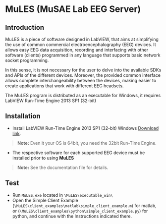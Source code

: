 # MuLES (MuSAE Lab EEG Server)

## Introduction

MuLES is a piece of software designed in LabVIEW, that aims at simplifying the use of common commercial electroencephalography (EEG) devices. It allows easy EEG data acquisition, recording and interfacing with other software (clients) programmed in any language that supports basic network socket programming.

In this sense, it is not necessary for the user to delve into the available SDKs and APIs of the different devices. Moreover, the provided common interface allows complete interchangeability between the devices, making easier to create applications that work with different EEG headsets. 

The MuLES program is distributed as an executable for Windows, it requires LabVIEW Run-Time Engine 2013 SP1 (32-bit)

## Installation 

- Install LabVIEW Run-Time Engine 2013 SP1 (32-bit) Windows [Download link][1].

> **Note:** Even it your OS is 64bit, you need the 32bit Run-Time Engine.

- The respective software for each supported EEG device must be installed prior to using **MuLES**

> **Note:** See the documentation file for details.


## Test
- Run ```MuLES.exe``` located in ```\MuLES\executable_win\```
- Open the Simple Client Example (```\MuLES\client_examples\matlab\simple_client_example.m```) for matlab, or (```\MuLES\client_examples\python\simple_client_example.py```) for python, and continue with the Instructions indicated there.

[1]: http://www.ni.com/download/labview-run-time-engine-2013-sp1/4539/en/
